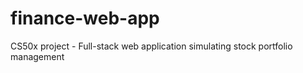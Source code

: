 # finance-web-app
CS50x project - Full-stack web application simulating stock portfolio management 
